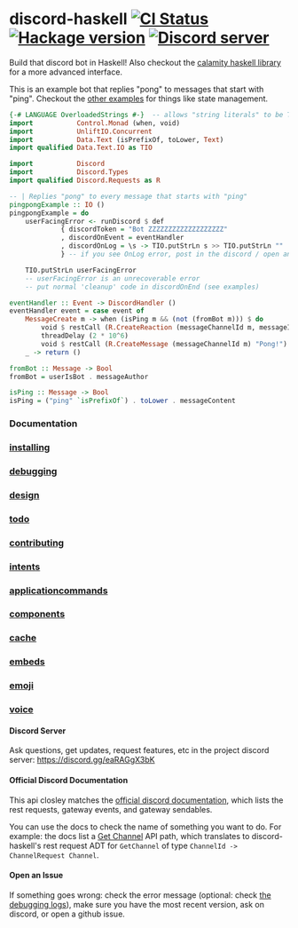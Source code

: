 # discord-haskell        [![CI Status](https://github.com/aquarial/discord-haskell/actions/workflows/main.yml/badge.svg)](https://github.com/aquarial/discord-haskell/actions/)        [![Hackage version](http://img.shields.io/hackage/v/discord-haskell.svg?label=Hackage)](https://hackage.haskell.org/package/discord-haskell)              [![Discord server](https://discord.com/api/guilds/918577626954739722/widget.png?style=shield)](https://discord.gg/eaRAGgX3bK)


Build that discord bot in Haskell! Also checkout the
[calamity haskell library](https://github.com/nitros12/calamity)
for a more advanced interface.

This is an example bot that replies "pong" to messages that start with "ping". Checkout the [other examples](./examples/) for things like state management.

```haskell
{-# LANGUAGE OverloadedStrings #-}  -- allows "string literals" to be Text
import           Control.Monad (when, void)
import           UnliftIO.Concurrent
import           Data.Text (isPrefixOf, toLower, Text)
import qualified Data.Text.IO as TIO

import           Discord
import           Discord.Types
import qualified Discord.Requests as R

-- | Replies "pong" to every message that starts with "ping"
pingpongExample :: IO ()
pingpongExample = do
    userFacingError <- runDiscord $ def
             { discordToken = "Bot ZZZZZZZZZZZZZZZZZZZ"
             , discordOnEvent = eventHandler
             , discordOnLog = \s -> TIO.putStrLn s >> TIO.putStrLn ""
             } -- if you see OnLog error, post in the discord / open an issue

    TIO.putStrLn userFacingError
    -- userFacingError is an unrecoverable error
    -- put normal 'cleanup' code in discordOnEnd (see examples)

eventHandler :: Event -> DiscordHandler ()
eventHandler event = case event of
    MessageCreate m -> when (isPing m && (not (fromBot m))) $ do
        void $ restCall (R.CreateReaction (messageChannelId m, messageId m) "eyes")
        threadDelay (2 * 10^6)
        void $ restCall (R.CreateMessage (messageChannelId m) "Pong!")
    _ -> return ()

fromBot :: Message -> Bool
fromBot = userIsBot . messageAuthor

isPing :: Message -> Bool
isPing = ("ping" `isPrefixOf`) . toLower . messageContent
```

### Documentation

### [installing](./docs/installing.md)

### [debugging](./docs/debugging.md)

### [design](./docs/design.md)

### [todo](./docs/todo.md)

### [contributing](./docs/contributing.md)

### [intents](./docs/intents.md)

### [applicationcommands](./docs/applicationcommands.md)

### [components](./docs/components.md)

### [cache](./docs/cache.md)

### [embeds](./docs/embeds.md)

### [emoji](./docs/emoji.md)

### [voice](./docs/voice.md)

#### Discord Server

Ask questions, get updates, request features, etc in the project discord server: <https://discord.gg/eaRAGgX3bK>

#### Official Discord Documentation

This api closley matches the [official discord documentation](https://discord.com/developers/docs/intro),
which lists the rest requests, gateway events, and gateway sendables.

You can use the docs to check the name of something you want to do. For example:
the docs list a [Get Channel](https://discord.com/developers/docs/resources/channel#get-channel) API path,
which translates to discord-haskell's rest request ADT for `GetChannel` of type `ChannelId -> ChannelRequest Channel`.

#### Open an Issue

If something goes wrong: check the error message (optional: check [the debugging logs](./docs/debugging.md)), make sure you have the most recent version, ask on discord, or open a github issue.
